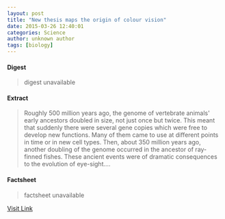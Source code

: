 ```yaml
---
layout: post
title: "New thesis maps the origin of colour vision"
date: 2015-03-26 12:40:01
categories: Science
author: unknown author
tags: [biology]
---
```



#### Digest
>digest unavailable

#### Extract
>Roughly 500 million years ago, the genome of vertebrate animals' early ancestors doubled in size, not just once but twice. This meant that suddenly there were several gene copies which were free to develop new functions. Many of them came to use at different points in time or in new cell types. Then, about 350 million years ago, another doubling of the genome occurred in the ancestor of ray-finned fishes. These ancient events were of dramatic consequences to the evolution of eye-sight....

#### Factsheet
>factsheet unavailable

[Visit Link](http://phys.org/news346576080.html)


